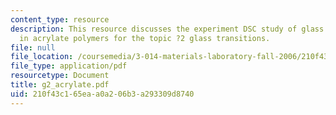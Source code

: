 ```yaml
---
content_type: resource
description: This resource discusses the experiment DSC study of glass transitions
  in acrylate polymers for the topic ?2 glass transitions.
file: null
file_location: /coursemedia/3-014-materials-laboratory-fall-2006/210f43c165eaa0a206b3a293309d8740_g2_acrylate.pdf
file_type: application/pdf
resourcetype: Document
title: g2_acrylate.pdf
uid: 210f43c1-65ea-a0a2-06b3-a293309d8740
---
```


